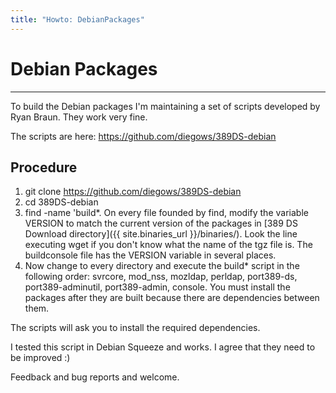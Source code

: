 ```yaml
---
title: "Howto: DebianPackages"
---
```


# Debian Packages
------------------

To build the Debian packages I'm maintaining a set of scripts developed by Ryan Braun. They work very fine.

The scripts are here: <https://github.com/diegows/389DS-debian>

Procedure
---------

1.  git clone <https://github.com/diegows/389DS-debian>
2.  cd 389DS-debian
3.  find -name 'build\*. On every file founded by find, modify the variable VERSION to match the current version of the packages in [389 DS Download directory]({{ site.binaries_url }}/binaries/). Look the line executing wget if you don't know what the name of the tgz file is. The buildconsole file has the VERSION variable in several places.
4.  Now change to every directory and execute the build\* script in the following order: svrcore, mod\_nss, mozldap, perldap, port389-ds, port389-adminutil, port389-admin, console. You must install the packages after they are built because there are dependencies between them.

The scripts will ask you to install the required dependencies.

I tested this script in Debian Squeeze and works. I agree that they need to be improved :)

Feedback and bug reports and welcome.
